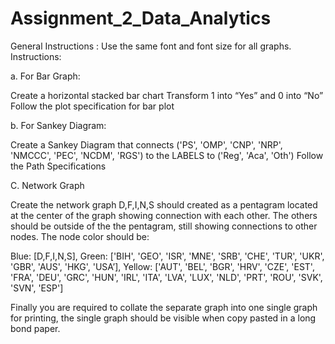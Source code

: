 ﻿# Assignment_2_Data_Analytics

General Instructions : Use the same font and font size for all graphs.
Instructions:

a. For Bar Graph:

Create a horizontal stacked bar chart
Transform 1 into “Yes” and 0 into “No”
Follow the plot specification for bar plot

b. For Sankey Diagram:

Create a Sankey Diagram that connects ('PS', 'OMP', 'CNP', 'NRP', 'NMCCC', 'PEC', 'NCDM', 'RGS') to the LABELS to ('Reg', 'Aca', 'Oth')
Follow the Path Specifications


C. Network Graph

Create the network graph
D,F,I,N,S should created as a pentagram located at the center of the graph showing connection with each other.
The others should be outside of the the pentagram, still showing connections to other nodes.
The node color should be:

Blue: [D,F,I,N,S], Green: ['BIH', 'GEO', 'ISR', 'MNE', 'SRB', 'CHE', 'TUR', 'UKR', 'GBR', 'AUS', 'HKG', 'USA’], Yellow: ['AUT', 'BEL', 'BGR', 'HRV', 'CZE', 'EST', 'FRA', 'DEU', 'GRC', 'HUN', 'IRL', 'ITA', 'LVA', 'LUX', 'NLD', 'PRT', 'ROU', 'SVK', 'SVN', 'ESP']


Finally you are required to collate the separate graph into one single graph for printing, the single graph should be visible when copy pasted in a long bond paper.
